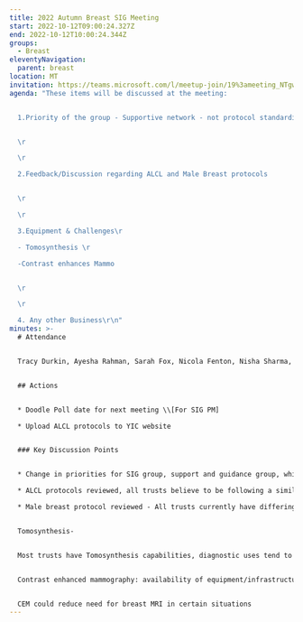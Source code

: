 ```yaml
---
title: 2022 Autumn Breast SIG Meeting
start: 2022-10-12T09:00:24.327Z
end: 2022-10-12T10:00:24.344Z
groups:
  - Breast
eleventyNavigation:
  parent: breast
location: MT
invitation: https://teams.microsoft.com/l/meetup-join/19%3ameeting_NTgwNWJhNWUtMzU1My00ZjliLWFjMDktODkzMTUzNDQwYjg5%40thread.v2/0?context=%7b%22Tid%22%3a%2237c354b2-85b0-47f5-b222-07b48d774ee3%22%2c%22Oid%22%3a%22ad668373-6164-4ab4-b38d-92a53952335c%22%7d
agenda: "T﻿hese items will be discussed at the meeting:


  1.Priority of the group - Supportive network - not protocol standardisation


  \r

  \r

  2.Feedback/Discussion regarding ALCL and Male Breast protocols


  \r

  \r

  3.Equipment & Challenges\r

  - Tomosynthesis \r

  -Contrast enhances Mammo


  \r

  \r

  4. Any other Business\r\n"
minutes: >-
  # Attendance


  Tracy Durkin, Ayesha Rahman, Sarah Fox, Nicola Fenton, Nisha Sharma, Jo Housley, Debra Punshon, Ollie Hough


  ## A﻿ctions


  * Doodle Poll date for next meeting \\[For SIG PM]

  * Upload ALCL protocols to YIC website


  ### K﻿ey Discussion Points


  * Change in priorities for SIG group, support and guidance group, whilst still discussing common pathways/ new technologies and improvements in patient care

  * ALCL protocols reviewed, all trusts believe to be following a similar pathway.

  * Male breast protocol reviewed - All trusts currently have differing pathways- differences tended to be surgeon led and site dependant.


  Tomosynthesis-


  Most trusts have Tomosynthesis capabilities, diagnostic uses tend to differ between trusts. Discussion around Tomosynthesis needing to be double reported, local protocols in place.


  Contrast enhanced mammography: availability of equipment/infrastructure and cannulating staff was raised, limiting the capacity of this examination type. 


  CEM could reduce need for breast MRI in certain situations
---
```

